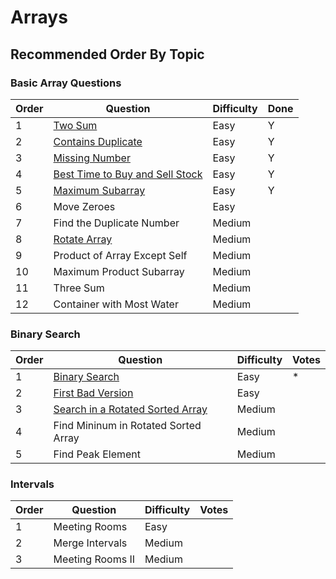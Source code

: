 # Arrays

## Recommended Order By Topic

### Basic Array Questions

| Order | Question                                                     | Difficulty | Done |
| ----- |--------------------------------------------------------------| ---------- |------|
| 1     | [Two Sum](/src/Arrays/TwoSum)                                | Easy       | Y    |
| 2     | [Contains Duplicate](/src/Arrays/ContainsDuplicate)          | Easy       | Y    |
| 3     | [Missing Number](/src/Arrays/MissingNumber)                  | Easy       | Y    |
| 4     | [Best Time to Buy and Sell Stock](/src/Arrays/BestTimeStock) | Easy       | Y    |
| 5     | [Maximum Subarray](/src/Arrays/MaximumSubarray)              | Easy       | Y    |
| 6     | Move Zeroes                                                  | Easy       |      |
| 7     | Find the Duplicate Number                                    | Medium     |      |
| 8     | [Rotate Array](/src/Arrays/RotateArray)                      | Medium     |      |
| 9     | Product of Array Except Self                                 | Medium     |      |
| 10    | Maximum Product Subarray                                     | Medium     |      |
| 11    | Three Sum                                                    | Medium     |      |
| 12    | Container with Most Water                                    | Medium     |      |

### Binary Search

| Order | Question                                                                    | Difficulty | Votes |
| ----- | --------------------------------------------------------------------------- | ---------- | ----- |
| 1     | [Binary Search](/src/Arrays/BinarySearch)                                   | Easy       | \*    |
| 2     | [First Bad Version](/src/Arrays/FirstBadVersion)                            | Easy       |       |
| 3     | [Search in a Rotated Sorted Array](/src/Arrays/SearchInARotatedSortedArray) | Medium     |       |
| 4     | Find Mininum in Rotated Sorted Array                                        | Medium     |       |
| 5     | Find Peak Element                                                           | Medium     |       |

### Intervals

| Order | Question         | Difficulty | Votes |
| ----- | ---------------- | ---------- | ----- |
| 1     | Meeting Rooms    | Easy       |       |
| 2     | Merge Intervals  | Medium     |       |
| 3     | Meeting Rooms II | Medium     |       |

